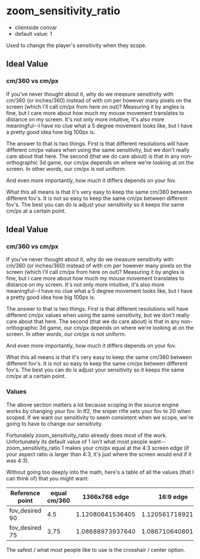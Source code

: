 # zoom_sensitivity_ratio

* clientside convar
* default value: 1

Used to change the player's sensitivity when they scope.

## Ideal Value

### cm/360 vs cm/px

If you've never thought about it, why do we measure sensitivity with cm/360 (or inches/360) instead of with cm per however many pixels on the screen (which I'll call cm/px from here on out)? Measuring it by angles is fine, but I care more about how much my mouse movement translates to distance on my screen. It's not only more intuitive, it's also more meaningful--I have no clue what a 5 degree movement looks like, but I have a pretty good idea how big 100px is.

The answer to that is two things. First is that different resolutions will have different cm/px values when using the same sensitivity, but we don't really care about that here. The second (that we do care about) is that in any non-orthographic 3d game, our cm/px depends on where we're looking at on the screen. In other words, our cm/px is not uniform.

And even more importantly, how much it differs depends on your fov.

What this all means is that it's very easy to keep the same cm/360 between different fov's. It is not so easy to keep the same cm/px between different fov's. The best you can do is adjust your sensitivity so it keeps the same cm/px at a certain point.

## Ideal Value

### cm/360 vs cm/px

If you've never thought about it, why do we measure sensitivity with cm/360 (or inches/360) instead of with cm per however many pixels on the screen (which I'll call cm/px from here on out)? Measuring it by angles is fine, but I care more about how much my mouse movement translates to distance on my screen. It's not only more intuitive, it's also more meaningful--I have no clue what a 5 degree movement looks like, but I have a pretty good idea how big 100px is.

The answer to that is two things. First is that different resolutions will have different cm/px values when using the same sensitivity, but we don't really care about that here. The second (that we do care about) is that in any non-orthographic 3d game, our cm/px depends on where we're looking at on the screen. In other words, our cm/px is not uniform.

And even more importantly, how much it differs depends on your fov.

What this all means is that it's very easy to keep the same cm/360 between different fov's. It is not so easy to keep the same cm/px between different fov's. The best you can do is adjust your sensitivity so it keeps the same cm/px at a certain point.

### Values

The above section matters a lot because scoping in the source engine works by changing your fov. In tf2, the sniper rifle sets your fov to 20 when scoped. If we want our sensitivity to seem consistent when we scope, we're going to have to change our sensitivity.

Fortunately zoom_sensitivity_ratio already does most of the work. Unfortunately its default value of 1 isn't what most people want--zoom_sensitivity_ratio 1 makes your cm/px equal at the 4:3 screen edge (if your aspect ratio is larger than 4:3, it's just where the screen would end if it was 4:3).

Without going too deeply into the math, here's a table of all the values (that I can think of) that you might want:

Reference point | equal cm/360 | 1366x768 edge | 16:9 edge | 16:10 edge | 4:3 edge | 5:4 edge | 1:1 edge | Scope edge (970/1080) | Crosshair / center
--------------- | ------------ | ------------- | --------- | ---------- | -------- | -------- | -------- | ---------- | ----------------
fov_desired 90 | 4.5 | 1.12080641536405 | 1.120561718921692 | 1.07107708971804 | 1.0 | 0.978837355604142 | 0.919454979083722 | 0.897441501953594 | 0.793471413188092
fov_desired 75 | 3.75 | 1.08688973937640 | 1.086710640801986 | 1.05073139721689 | 1.0 | 0.985145215931445 | 0.944183362111199 | 0.929300460826708 | 0.861726731909075

The safest / what most people like to use is the crosshair / center option.
